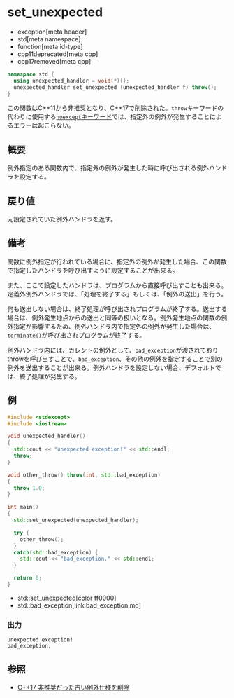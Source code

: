 # set_unexpected
* exception[meta header]
* std[meta namespace]
* function[meta id-type]
* cpp11deprecated[meta cpp]
* cpp17removed[meta cpp]

```cpp
namespace std {
  using unexpected_handler = void(*)();
  unexpected_handler set_unexpected (unexpected_handler f) throw();
}
```

この関数はC++11から非推奨となり、C++17で削除された。`throw`キーワードの代わりに使用する[`noexcept`キーワード](/lang/cpp11/noexcept.md)では、指定外の例外が発生することによるエラーは起こらない。

## 概要
例外指定のある関数内で、指定外の例外が発生した時に呼び出される例外ハンドラを設定する。


## 戻り値
元設定されていた例外ハンドラを返す。


## 備考
関数に例外指定が行われている場合に、指定外の例外が発生した場合、この関数で指定したハンドラを呼び出すように設定することが出来る。

また、ここで設定したハンドラは、プログラムから直接呼び出すことも出来る。定義外例外ハンドラでは、「処理を終了する」もしくは、「例外の送出」を行う。

何も送出しない場合は、終了処理が呼び出されプログラムが終了する。送出する場合は、例外発生地点からの送出と同等の扱いとなる。例外発生地点の関数の例外指定が影響するため、例外ハンドラ内で指定外の例外が発生した場合は、`terminate()`が呼び出されプログラムが終了する。

例外ハンドラ内には、カレントの例外として、`bad_exception`が渡されておりthrowを呼び出すことで、`bad_exception`、その他の例外を指定することで別の例外を送出することが出来る。例外ハンドラを設定しない場合、デフォルトでは、終了処理が発生する。


## 例

```cpp example
#include <stdexcept>
#include <iostream>

void unexpected_handler()
{
  std::cout << "unexpected exception!" << std::endl;
  throw;
}

void other_throw() throw(int, std::bad_exception)
{
  throw 1.0;
}

int main()
{
  std::set_unexpected(unexpected_handler);

  try {
    other_throw();
  }
  catch(std::bad_exception) {
    std::cout << "bad_exception." << std::endl;
  }

  return 0;
}
```
* std::set_unexpected[color ff0000]
* std::bad_exception[link bad_exception.md]

### 出力
```
unexpected exception!
bad_exception.
```

## 参照
- [C++17 非推奨だった古い例外仕様を削除](/lang/cpp17/remove_deprecated_exception_specifications.md)
